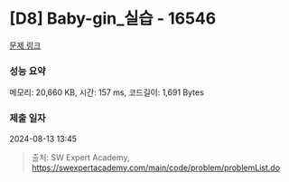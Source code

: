 # [D8] Baby-gin_실습 - 16546 

[문제 링크](https://swexpertacademy.com/main/code/problem/problemDetail.do?contestProbId=AYZS3UfKuQgDFARc) 

### 성능 요약

메모리: 20,660 KB, 시간: 157 ms, 코드길이: 1,691 Bytes

### 제출 일자

2024-08-13 13:45



> 출처: SW Expert Academy, https://swexpertacademy.com/main/code/problem/problemList.do